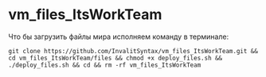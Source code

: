 # vm_files_ItsWorkTeam

Что бы загрузить файлы мира исполняем команду в терминале:

`git clone https://github.com/InvalitSyntax/vm_files_ItsWorkTeam.git && cd vm_files_ItsWorkTeam/files && chmod +x deploy_files.sh && ./deploy_files.sh && cd && rm -rf vm_files_ItsWorkTeam`
